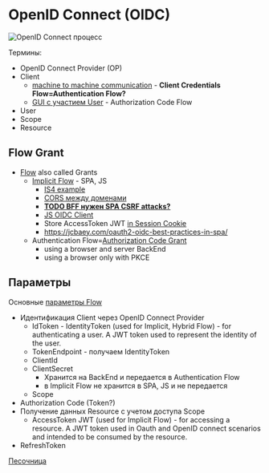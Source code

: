 # OpenID Connect (OIDC)

![OpenID Сonnect процесс](https://habrastorage.org/r/w1560/getpro/habr/post_images/c13/afc/ee5/c13afcee5226ddb135df9836d3321b17.png)

Термины:
- OpenID Connect Provider (OP)
- Client
	- [machine to machine communication](https://docs.duendesoftware.com/identityserver/v6/overview/terminology/#machine-to-machine-communication) - __Client Credentials Flow=Authentication Flow?__
	- [GUI с участием User](https://docs.duendesoftware.com/identityserver/v6/overview/terminology/#interactive-applications)  - Authorization Code Flow
- User
- Scope
- Resource

## Flow Grant

- [Flow](https://habr.com/ru/company/nixys/blog/566910/) also called Grants
	- [Implicit Flow](https://learn.microsoft.com/en-us/windows-server/identity/ad-fs/overview/ad-fs-openid-connect-oauth-flows-scenarios) - SPA, JS
		- [IS4 example](https://identityserver4.readthedocs.io/en/latest/quickstarts/4_javascript_client.html)
		- [CORS между доменами](https://identityserver4.readthedocs.io/en/latest/quickstarts/4_javascript_client.html#allowing-ajax-calls-to-the-web-api-with-cors)
		- **[TODO BFF нужен SPA CSRF attacks?](https://docs.duendesoftware.com/identityserver/v5/bff/overview/)** 
		- [JS OIDC Client](https://github.com/IdentityModel/oidc-client-js/wiki)
		- Store AccessToken JWT [in Session Cookie](https://jcbaey.com/authentication-in-spa-reactjs-and-vuejs-the-right-way/)
		- https://jcbaey.com/oauth2-oidc-best-practices-in-spa/
	- Authentication Flow=[Authorization Code Grant](url) 
		- using a browser and server BackEnd
		- using a browser only with PKCE

## Параметры

Основные [параметры Flow](https://identityserver4.readthedocs.io/en/latest/quickstarts/1_client_credentials.html)
- Идентификация Client через OpenID Connect Provider
	- IdToken - IdentityToken (used for Implicit, Hybrid Flow) - for authenticating a user. A JWT token used to represent the identity of the user. 
	- TokenEndpoint - получаем IdentityToken
	- ClientId 
	- ClientSecret 
		- Хранится на BackEnd и передается в Authentication Flow
		- в Implicit Flow не хранится в SPA, JS и не передается
	- Scope 
- Authorization Code (Token?) 
- Получение данных Resource с учетом доступа Scope
	- AccessToken JWT (used for Implicit Flow) - for accessing a resource. A JWT token used in Oauth and OpenID connect scenarios and intended to be consumed by the resource.
- RefreshToken

[Песочница](https://openidconnect.net/)